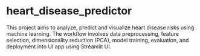 # heart_disease_predictor
This project aims to analyze, predict and visualize heart disease risks using machine learning. The workflow involves data preprocessing, feature selection, dimensionality reduction (PCA), model training, evaluation, and deployment into UI app using Streamlit UI.

